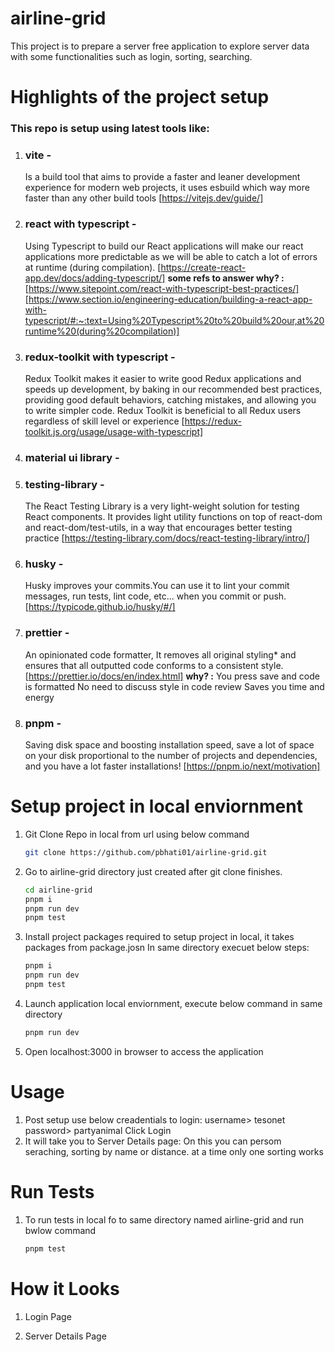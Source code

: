 # airline-grid

This project is to prepare a server free application to explore server data with some functionalities such as login, sorting, searching.

# Highlights of the project setup

### This repo is setup using latest tools like:

1. ### vite -
   Is a build tool that aims to provide a faster and leaner development experience for modern web projects, it uses esbuild which way more faster than any other build tools [https://vitejs.dev/guide/]
2. ### react with typescript -
   Using Typescript to build our React applications will make our react applications more predictable as we will be able to catch a lot of errors at runtime (during compilation). [https://create-react-app.dev/docs/adding-typescript/]
   **some refs to answer why? :**
   [https://www.sitepoint.com/react-with-typescript-best-practices/]
   [https://www.section.io/engineering-education/building-a-react-app-with-typescript/#:~:text=Using%20Typescript%20to%20build%20our,at%20runtime%20(during%20compilation)]
3. ### redux-toolkit with typescript -
   Redux Toolkit makes it easier to write good Redux applications and speeds up development, by baking in our recommended best practices, providing good default behaviors, catching mistakes, and allowing you to write simpler code. Redux Toolkit is beneficial to all Redux users regardless of skill level or experience [https://redux-toolkit.js.org/usage/usage-with-typescript]
4. ### material ui library -
   
   
5. ### testing-library -
   The React Testing Library is a very light-weight solution for testing React components. It provides light utility functions on top of react-dom and react-dom/test-utils, in a way that encourages better testing practice [https://testing-library.com/docs/react-testing-library/intro/]
6. ### husky -
   Husky improves your commits.You can use it to lint your commit messages, run tests, lint code, etc... when you commit or push. [https://typicode.github.io/husky/#/]
7. ### prettier -
   An opinionated code formatter, It removes all original styling\* and ensures that all outputted code conforms to a consistent style. [https://prettier.io/docs/en/index.html]
   **why? :**
   You press save and code is formatted
   No need to discuss style in code review
   Saves you time and energy
8. ### pnpm -
   Saving disk space and boosting installation speed, save a lot of space on your disk proportional to the number of projects and dependencies, and you have a lot faster installations! [https://pnpm.io/next/motivation]

# Setup project in local enviornment

1. Git Clone Repo in local from url using below command
   ```bash
   git clone https://github.com/pbhati01/airline-grid.git
   ```
2. Go to airline-grid directory just created after git clone finishes.
   ```bash
   cd airline-grid
   pnpm i
   pnpm run dev
   pnpm test
   ```
3. Install project packages required to setup project in local, it takes packages from package.josn In same directory execuet below steps:
   ```bash
   pnpm i
   pnpm run dev
   pnpm test
   ```
4. Launch application local enviornment, execute below command in same directory
   ```bash
   pnpm run dev
   ```
5. Open localhost:3000 in browser to access the application

# Usage

1. Post setup use below creadentials to login:
   username> tesonet
   password> partyanimal
   Click Login
2. It will take you to Server Details page:
   On this you can persom seraching, sorting by name or distance. at a time only one sorting works

# Run Tests

1. To run tests in local fo to same directory named airline-grid and run bwlow command
   ```bash
   pnpm test
   ```

# How it Looks

1. Login Page

2. Server Details Page
